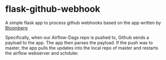 # flask-github-webhook

A simple flask app to process github webhooks based on the app written by [Bloomberg](https://github.com/bloomberg/python-github-webhook)

Specifically, when our Airflow-Dags repo is pushed to, Github sends a payload to the app. The app then parses the payload. If the push was to master, the app pulls the updates into the local repo of master and restarts the airflow webserver and schduler.
